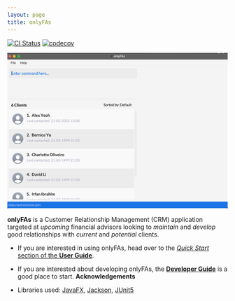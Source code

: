 ```yaml
---
layout: page
title: onlyFAs
---
```


[![CI Status](https://github.com/se-edu/addressbook-level3/workflows/Java%20CI/badge.svg)](https://github.com/AY2122S2-CS2103T-W13-4/tp/actions)
[![codecov](https://codecov.io/gh/se-edu/addressbook-level3/branch/master/graph/badge.svg)](https://app.codecov.io/gh/AY2122S2-CS2103T-W13-4)

![img.png](images/Ui.png)

<strong>onlyFAs</strong> is a Customer Relationship Management (CRM) application targeted at *upcoming* financial
advisors looking to *maintain* and *develop* good relationships with *current* and *potential* clients.

* If you are interested in using onlyFAs, head over to the [_Quick Start_ section of the **User Guide**](UserGuide.html#quick-start).
* If you are interested about developing onlyFAs, the [**Developer Guide**](DeveloperGuide.html) is a good place to start.
**Acknowledgements**

* Libraries used: [JavaFX](https://openjfx.io/), [Jackson](https://github.com/FasterXML/jackson), [JUnit5](https://github.com/junit-team/junit5)
